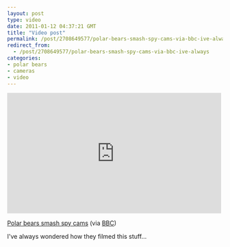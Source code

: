 ```yaml
---
layout: post
type: video
date: 2011-01-12 04:37:21 GMT
title: "Video post"
permalink: /post/2708649577/polar-bears-smash-spy-cams-via-bbc-ive-always
redirect_from: 
  - /post/2708649577/polar-bears-smash-spy-cams-via-bbc-ive-always
categories:
- polar bears
- cameras
- video
---
```

<iframe width="500" height="281"  id="youtube_iframe" src="https://www.youtube.com/embed/DvduCPXO_FE?feature=oembed&amp;enablejsapi=1&amp;origin=https://safe.txmblr.com&amp;wmode=opaque" frameborder="0" allow="accelerometer; autoplay; clipboard-write; encrypted-media; gyroscope; picture-in-picture" allowfullscreen title="Polar bears smash the spy cams - Polar Bear: Spy On The Ice - BBC One"></iframe>

<a href="http://www.youtube.com/watch?v=DvduCPXO_FE&feature=player_embedded">Polar bears smash spy cams</a> (via <a href="http://youtube.com/user/BBC">BBC</a>)

I've always wondered how they filmed this stuff...